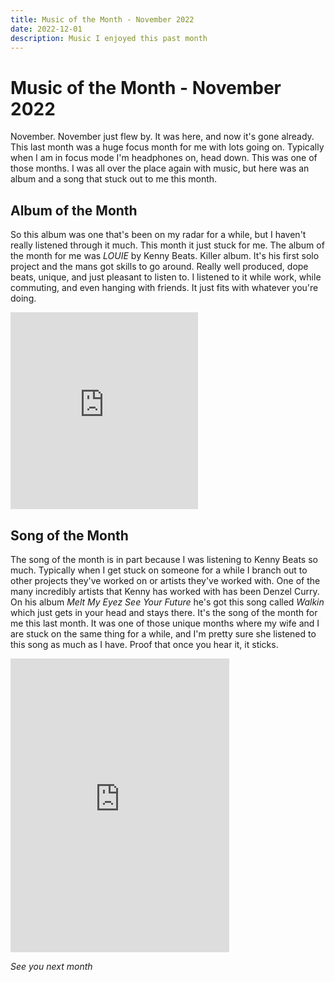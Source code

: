 ```yaml
---
title: Music of the Month - November 2022
date: 2022-12-01
description: Music I enjoyed this past month
---
```


# Music of the Month - November 2022

November. November just flew by. It was here, and now it's gone already. This
last month was a huge focus month for me with lots going on. Typically when I am
in focus mode I'm headphones on, head down. This was one of those months. I was
all over the place again with music, but here was an album and a song that stuck
out to me this month.

## Album of the Month

So this album was one that's been on my radar for a while, but I haven't really
listened through it much. This month it just stuck for me. The album of the
month for me was _LOUIE_ by Kenny Beats. Killer album. It's his first solo
project and the mans got skills to go around. Really well produced, dope beats,
unique, and just pleasant to listen to. I listened to it while work, while
commuting, and even hanging with friends. It just fits with whatever you're
doing.

<iframe max-width="560" height="315" src="https://www.youtube-nocookie.com/embed/M1v5fvBP5TM" title="YouTube video player" frameborder="0" allow="accelerometer; autoplay; clipboard-write; encrypted-media; gyroscope; picture-in-picture" allowfullscreen></iframe>


## Song of the Month

The song of the month is in part because I was listening to Kenny Beats so much.
Typically when I get stuck on someone for a while I branch out to other projects
they've worked on or artists they've worked with. One of the many incredibly
artists that Kenny has worked with has been Denzel Curry. On his album _Melt My
Eyez See Your Future_ he's got this song called _Walkin_ which just gets in your
head and stays there. It's the song of the month for me this last month. It was
one of those unique months where my wife and I are stuck on the same thing for a
while, and I'm pretty sure she listened to this song as much as I have. Proof
that once you hear it, it sticks.

<iframe style="border: 0; width: 350px; height: 470px;" src="https://bandcamp.com/EmbeddedPlayer/album=2576649463/size=large/bgcol=333333/linkcol=ffffff/tracklist=false/track=3208063144/transparent=true/" seamless><a href="https://denzelcurrymusic.bandcamp.com/album/melt-my-eyez-see-your-future">Melt My Eyez See Your Future by Denzel Curry</a></iframe>

_See you next month_
